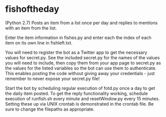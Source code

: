 # fishoftheday
(Python 2.7) Posts an item from a list once per day and replies to mentions with an item from the list.

Enter the item information in fishes.py and enter each the index of each item on its own line in fishleft.txt.

You will need to register the bot as a Twitter app to get the necessary values for secret.py. See the included secret.py for the names of the values you will need to include, then copy them from your app page to secret.py as the values for the listed variables so the bot can use them to authenticate. This enables posting the code without giving away your credentials - just remember to never expose your secret.py file!

Start the bot by scheduling regular execution of fotd.py once a day to get the daily item posted. To get the reply functionality working, schedule execution of runfish.sh every minute and resetWindow.py every 15 minutes. Setting these up via UNIX crontab is demonstrated in the crontab file. Be sure to change the filepaths as appropriate.
